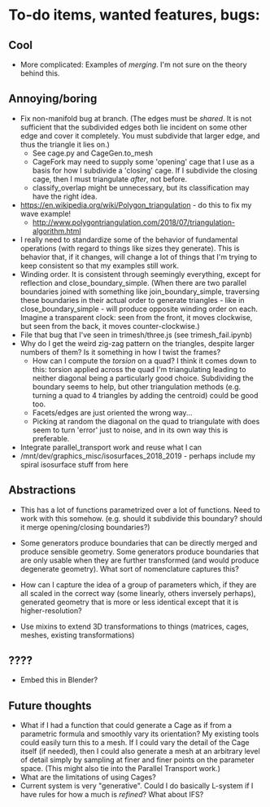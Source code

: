 # To-do items, wanted features, bugs:

## Cool
- More complicated: Examples of *merging*. I'm not sure on the theory
  behind this.
  
## Annoying/boring
- Fix non-manifold bug at branch. (The edges must be *shared*. It is
  not sufficient that the subdivided edges both lie incident on some
  other edge and cover it completely. You must subdivide that larger
  edge, and thus the triangle it lies on.)
  - See cage.py and CageGen.to_mesh
  - CageFork may need to supply some 'opening' cage that I use as
    a basis for how I subdivide a 'closing' cage.  If I subdivide
    the closing cage, then I must triangulate *after*, not before.
  - classify_overlap might be unnecessary, but its classification may
    have the right idea.
- https://en.wikipedia.org/wiki/Polygon_triangulation - do this to
  fix my wave example!
  - http://www.polygontriangulation.com/2018/07/triangulation-algorithm.html
- I really need to standardize some of the behavior of fundamental
  operations (with regard to things like sizes they generate). This
  is behavior that, if it changes, will change a lot of things that I'm
  trying to keep consistent so that my examples still work.
- Winding order.  It is consistent through seemingly
  everything, except for reflection and close_boundary_simple.
  (When there are two parallel boundaries joined with something like
  join_boundary_simple, traversing these boundaries in their actual order
  to generate triangles - like in close_boundary_simple - will produce
  opposite winding order on each. Imagine a transparent clock: seen from the
  front, it moves clockwise, but seen from the back, it moves
  counter-clockwise.)
- File that bug that I've seen in trimesh/three.js
  (see trimesh_fail.ipynb)
- Why do I get the weird zig-zag pattern on the triangles,
  despite larger numbers of them? Is it something in how I
  twist the frames?
  - How can I compute the *torsion* on a quad? I think it
    comes down to this: torsion applied across the quad I'm
    triangulating leading to neither diagonal being a
    particularly good choice.  Subdividing the boundary seems
    to help, but other triangulation methods (e.g. turning a
    quad to 4 triangles by adding the centroid) could be good
    too.
  - Facets/edges are just oriented the wrong way...
  - Picking at random the diagonal on the quad to triangulate with
    does seem to turn 'error' just to noise, and in its own way this
    is preferable.
- Integrate parallel_transport work and reuse what I can
- /mnt/dev/graphics_misc/isosurfaces_2018_2019 - perhaps include my
  spiral isosurface stuff from here

## Abstractions

- This has a lot of functions parametrized over a lot
  of functions.  Need to work with this somehow.  (e.g. should
  it subdivide this boundary? should it merge opening/closing
  boundaries?)
- Some generators produce boundaries that can be directly merged
  and produce sensible geometry.  Some generators produce
  boundaries that are only usable when they are further
  transformed (and would produce degenerate geometry).  What sort
  of nomenclature captures this?

- How can I capture the idea of a group of parameters which, if
  they are all scaled in the correct way (some linearly, others
  inversely perhaps), generated geometry that is more or less
  identical except that it is higher-resolution?
- Use mixins to extend 3D transformations to things (matrices,
  cages, meshes, existing transformations)
  
## ????
- Embed this in Blender?
  
## Future thoughts

- What if I had a function that could generate a Cage as if
  from a parametric formula and smoothly vary its orientation?
  My existing tools could easily turn this to a mesh. If I could vary
  the detail of the Cage itself (if needed), then I could also
  generate a mesh at an arbitrary level of detail simply by sampling at
  finer and finer points on the parameter space.  (This might also tie
  into the Parallel Transport work.)
- What are the limitations of using Cages?
- Current system is very "generative".  Could I do basically L-system
  if I have rules for how a much is *refined*?  What about IFS?
